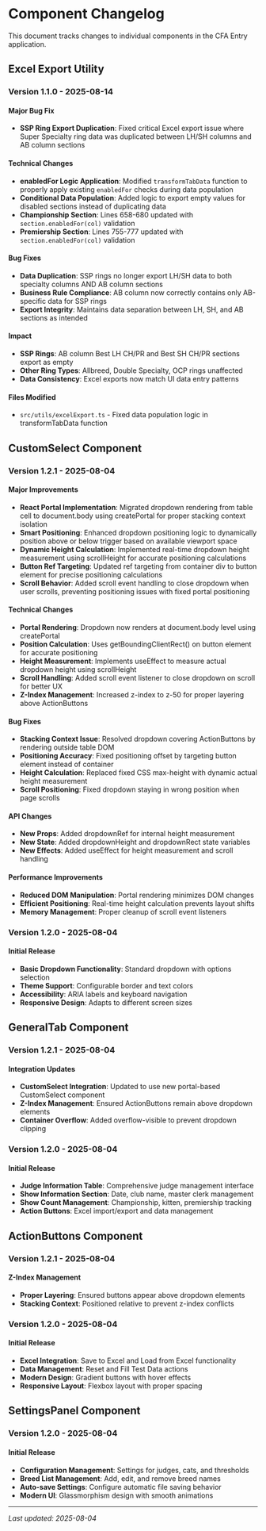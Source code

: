# Component Changelog

This document tracks changes to individual components in the CFA Entry application.

## Excel Export Utility

### Version 1.1.0 - 2025-08-14

#### Major Bug Fix
- **SSP Ring Export Duplication**: Fixed critical Excel export issue where Super Specialty ring data was duplicated between LH/SH columns and AB column sections

#### Technical Changes
- **enabledFor Logic Application**: Modified `transformTabData` function to properly apply existing `enabledFor` checks during data population
- **Conditional Data Population**: Added logic to export empty values for disabled sections instead of duplicating data
- **Championship Section**: Lines 658-680 updated with `section.enabledFor(col)` validation
- **Premiership Section**: Lines 755-777 updated with `section.enabledFor(col)` validation

#### Bug Fixes
- **Data Duplication**: SSP rings no longer export LH/SH data to both specialty columns AND AB column sections
- **Business Rule Compliance**: AB column now correctly contains only AB-specific data for SSP rings
- **Export Integrity**: Maintains data separation between LH, SH, and AB sections as intended

#### Impact
- **SSP Rings**: AB column Best LH CH/PR and Best SH CH/PR sections export as empty
- **Other Ring Types**: Allbreed, Double Specialty, OCP rings unaffected
- **Data Consistency**: Excel exports now match UI data entry patterns

#### Files Modified
- `src/utils/excelExport.ts` - Fixed data population logic in transformTabData function

## CustomSelect Component

### Version 1.2.1 - 2025-08-04

#### Major Improvements
- **React Portal Implementation**: Migrated dropdown rendering from table cell to document.body using createPortal for proper stacking context isolation
- **Smart Positioning**: Enhanced dropdown positioning logic to dynamically position above or below trigger based on available viewport space
- **Dynamic Height Calculation**: Implemented real-time dropdown height measurement using scrollHeight for accurate positioning calculations
- **Button Ref Targeting**: Updated ref targeting from container div to button element for precise positioning calculations
- **Scroll Behavior**: Added scroll event handling to close dropdown when user scrolls, preventing positioning issues with fixed portal positioning

#### Technical Changes
- **Portal Rendering**: Dropdown now renders at document.body level using createPortal
- **Position Calculation**: Uses getBoundingClientRect() on button element for accurate positioning
- **Height Measurement**: Implements useEffect to measure actual dropdown height using scrollHeight
- **Scroll Handling**: Added scroll event listener to close dropdown on scroll for better UX
- **Z-Index Management**: Increased z-index to z-50 for proper layering above ActionButtons

#### Bug Fixes
- **Stacking Context Issue**: Resolved dropdown covering ActionButtons by rendering outside table DOM
- **Positioning Accuracy**: Fixed positioning offset by targeting button element instead of container
- **Height Calculation**: Replaced fixed CSS max-height with dynamic actual height measurement
- **Scroll Positioning**: Fixed dropdown staying in wrong position when page scrolls

#### API Changes
- **New Props**: Added dropdownRef for internal height measurement
- **New State**: Added dropdownHeight and dropdownRect state variables
- **New Effects**: Added useEffect for height measurement and scroll handling

#### Performance Improvements
- **Reduced DOM Manipulation**: Portal rendering minimizes DOM changes
- **Efficient Positioning**: Real-time height calculation prevents layout shifts
- **Memory Management**: Proper cleanup of scroll event listeners

### Version 1.2.0 - 2025-08-04

#### Initial Release
- **Basic Dropdown Functionality**: Standard dropdown with options selection
- **Theme Support**: Configurable border and text colors
- **Accessibility**: ARIA labels and keyboard navigation
- **Responsive Design**: Adapts to different screen sizes

## GeneralTab Component

### Version 1.2.1 - 2025-08-04

#### Integration Updates
- **CustomSelect Integration**: Updated to use new portal-based CustomSelect component
- **Z-Index Management**: Ensured ActionButtons remain above dropdown elements
- **Container Overflow**: Added overflow-visible to prevent dropdown clipping

### Version 1.2.0 - 2025-08-04

#### Initial Release
- **Judge Information Table**: Comprehensive judge management interface
- **Show Information Section**: Date, club name, master clerk management
- **Show Count Management**: Championship, kitten, premiership tracking
- **Action Buttons**: Excel import/export and data management

## ActionButtons Component

### Version 1.2.1 - 2025-08-04

#### Z-Index Management
- **Proper Layering**: Ensured buttons appear above dropdown elements
- **Stacking Context**: Positioned relative to prevent z-index conflicts

### Version 1.2.0 - 2025-08-04

#### Initial Release
- **Excel Integration**: Save to Excel and Load from Excel functionality
- **Data Management**: Reset and Fill Test Data actions
- **Modern Design**: Gradient buttons with hover effects
- **Responsive Layout**: Flexbox layout with proper spacing

## SettingsPanel Component

### Version 1.2.0 - 2025-08-04

#### Initial Release
- **Configuration Management**: Settings for judges, cats, and thresholds
- **Breed List Management**: Add, edit, and remove breed names
- **Auto-save Settings**: Configure automatic file saving behavior
- **Modern UI**: Glassmorphism design with smooth animations

---

_Last updated: 2025-08-04_ 